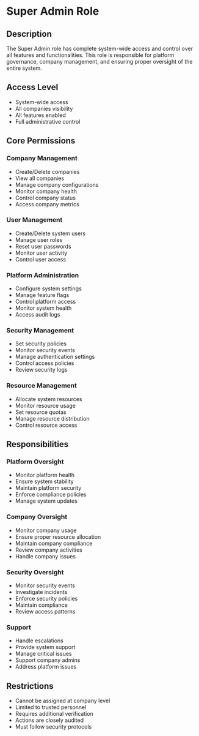 # Super Admin Role

## Description
The Super Admin role has complete system-wide access and control over all features and functionalities. This role is responsible for platform governance, company management, and ensuring proper oversight of the entire system.

## Access Level
- System-wide access
- All companies visibility
- All features enabled
- Full administrative control

## Core Permissions

### Company Management
- Create/Delete companies
- View all companies
- Manage company configurations
- Monitor company health
- Control company status
- Access company metrics

### User Management
- Create/Delete system users
- Manage user roles
- Reset user passwords
- Monitor user activity
- Control user access

### Platform Administration
- Configure system settings
- Manage feature flags
- Control platform access
- Monitor system health
- Access audit logs

### Security Management
- Set security policies
- Monitor security events
- Manage authentication settings
- Control access policies
- Review security logs

### Resource Management
- Allocate system resources
- Monitor resource usage
- Set resource quotas
- Manage resource distribution
- Control resource access

## Responsibilities

### Platform Oversight
- Monitor platform health
- Ensure system stability
- Maintain platform security
- Enforce compliance policies
- Manage system updates

### Company Oversight
- Monitor company usage
- Ensure proper resource allocation
- Maintain company compliance
- Review company activities
- Handle company issues

### Security Oversight
- Monitor security events
- Investigate incidents
- Enforce security policies
- Maintain compliance
- Review access patterns

### Support
- Handle escalations
- Provide system support
- Manage critical issues
- Support company admins
- Address platform issues

## Restrictions
- Cannot be assigned at company level
- Limited to trusted personnel
- Requires additional verification
- Actions are closely audited
- Must follow security protocols
